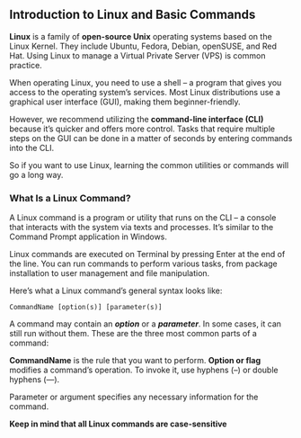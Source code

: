 ## Introduction to Linux and Basic Commands

**Linux** is a family of **open-source Unix** operating systems based on the Linux Kernel. They include Ubuntu, Fedora, Debian, openSUSE, and Red Hat. Using Linux to manage a Virtual Private Server (VPS) is common practice.

When operating Linux, you need to use a shell – a program that gives you access to the operating system’s services. Most Linux distributions use a graphical user interface (GUI), making them beginner-friendly.

However, we recommend utilizing the **command-line interface (CLI)** because it’s quicker and offers more control. Tasks that require multiple steps on the GUI can be done in a matter of seconds by entering commands into the CLI.

So if you want to use Linux, learning the common utilities or commands will go a long way.

### What Is a Linux Command?
A Linux command is a program or utility that runs on the CLI – a console that interacts with the system via texts and processes. It’s similar to the Command Prompt application in Windows.

Linux commands are executed on Terminal by pressing Enter at the end of the line. You can run commands to perform various tasks, from package installation to user management and file manipulation.

Here’s what a Linux command’s general syntax looks like:

```
CommandName [option(s)] [parameter(s)]
```

A command may contain an ***option*** or a ***parameter***. In some cases, it can still run without them. These are the three most common parts of a command:

**CommandName** is the rule that you want to perform.
**Option or flag** modifies a command’s operation. To invoke it, use hyphens (–) or double hyphens (—).

Parameter or argument specifies any necessary information for the command.


**Keep in mind that all Linux commands are case-sensitive**



